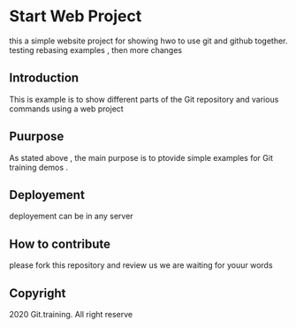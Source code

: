 

# Start Web Project  
this a simple website project for showing hwo to use git and github together. 
testing rebasing examples , then more changes 

## Introduction 

This is example is to show different parts of the Git repository and various commands using a web project

## Puurpose  

 As stated above , the main purpose is to ptovide simple examples for Git training demos .

## Deployement
deployement can be in any server 


## How to contribute 
please fork this repository and review us we are waiting for youur words

## 	Copyright

2020 Git.training. All right reserve
